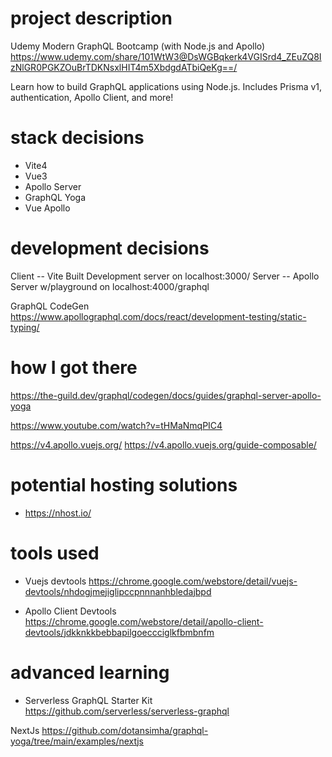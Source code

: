 # project description

Udemy Modern GraphQL Bootcamp (with Node.js and Apollo)
https://www.udemy.com/share/101WtW3@DsWGBqkerk4VGISrd4_ZEuZQ8IzNlGR0PGKZOuBrTDKNsxlHIT4m5XbdgdATbiQeKg==/

Learn how to build GraphQL applications using Node.js. Includes Prisma v1, authentication, Apollo Client, and more!



# stack decisions

* Vite4
* Vue3
* Apollo Server
* GraphQL Yoga
* Vue Apollo

# development decisions

Client -- Vite Built Development server on localhost:3000/
Server -- Apollo Server w/playground on localhost:4000/graphql


GraphQL CodeGen 
https://www.apollographql.com/docs/react/development-testing/static-typing/

# how I got there

https://the-guild.dev/graphql/codegen/docs/guides/graphql-server-apollo-yoga

https://www.youtube.com/watch?v=tHMaNmqPIC4

https://v4.apollo.vuejs.org/
https://v4.apollo.vuejs.org/guide-composable/



# potential hosting solutions

* https://nhost.io/

# tools used

* Vuejs devtools https://chrome.google.com/webstore/detail/vuejs-devtools/nhdogjmejiglipccpnnnanhbledajbpd

* Apollo Client Devtools https://chrome.google.com/webstore/detail/apollo-client-devtools/jdkknkkbebbapilgoeccciglkfbmbnfm

# advanced learning

* Serverless GraphQL Starter Kit https://github.com/serverless/serverless-graphql

NextJs https://github.com/dotansimha/graphql-yoga/tree/main/examples/nextjs
